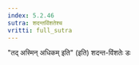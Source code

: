 ```yaml
---
index: 5.2.46
sutra: शदन्तविंशतेश्च
vritti: full_sutra
---
```


"तद् अस्मिन् अधिकम् इति" (इति) शदन्त-विंशतेः डः 